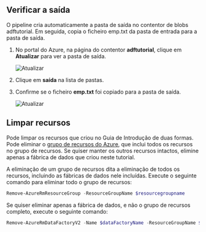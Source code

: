 ## <a name="verify-the-output"></a>Verificar a saída
O pipeline cria automaticamente a pasta de saída no contentor de blobs adftutorial. Em seguida, copia o ficheiro emp.txt da pasta de entrada para a pasta de saída. 

1. No portal do Azure, na página do contentor **adftutorial**, clique em **Atualizar** para ver a pasta de saída. 
    
    ![Atualizar](media/data-factory-quickstart-verify-output-cleanup/output-refresh.png)
2. Clique em **saída** na lista de pastas. 
2. Confirme se o ficheiro **emp.txt** foi copiado para a pasta de saída. 

    ![Atualizar](media/data-factory-quickstart-verify-output-cleanup/output-file.png)

## <a name="clean-up-resources"></a>Limpar recursos
Pode limpar os recursos que criou no Guia de Introdução de duas formas. Pode eliminar o [grupo de recursos do Azure](../articles/azure-resource-manager/resource-group-overview.md), que inclui todos os recursos no grupo de recursos. Se quiser manter os outros recursos intactos, elimine apenas a fábrica de dados que criou neste tutorial.

A eliminação de um grupo de recursos dita a eliminação de todos os recursos, incluindo as fábricas de dados nele incluídas. Execute o seguinte comando para eliminar todo o grupo de recursos: 
```powershell
Remove-AzureRmResourceGroup -ResourceGroupName $resourcegroupname
```

Se quiser eliminar apenas a fábrica de dados, e não o grupo de recursos completo, execute o seguinte comando: 

```powershell
Remove-AzureRmDataFactoryV2 -Name $dataFactoryName -ResourceGroupName $resourceGroupName
```